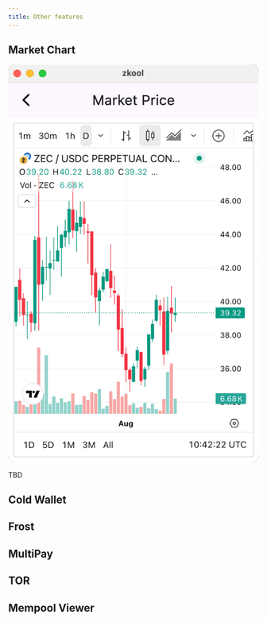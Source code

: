 ```yaml
---
title: Other features
---
```


## Market Chart

![Market Chart](./images/15.other.png)

TBD

## Cold Wallet

## Frost

## MultiPay

## TOR

## Mempool Viewer
